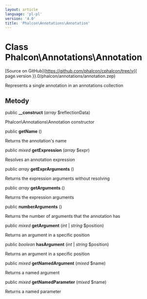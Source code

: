 ```yaml
---
layout: article
language: 'pl-pl'
version: '4.0'
title: 'Phalcon\Annotations\Annotation'
---
```

# Class **Phalcon\Annotations\Annotation**

[Source on GitHub](https://github.com/phalcon/cphalcon/tree/v{{ page.version }}.0/phalcon/annotations/annotation.zep)

Represents a single annotation in an annotations collection

## Metody

public **__construct** (*array* $reflectionData)

Phalcon\Annotations\Annotation constructor

public **getName** ()

Returns the annotation's name

public *mixed* **getExpression** (*array* $expr)

Resolves an annotation expression

public *array* **getExprArguments** ()

Returns the expression arguments without resolving

public *array* **getArguments** ()

Returns the expression arguments

public **numberArguments** ()

Returns the number of arguments that the annotation has

public *mixed* **getArgument** (*int* | *string* $position)

Returns an argument in a specific position

public *boolean* **hasArgument** (*int* | *string* $position)

Returns an argument in a specific position

public *mixed* **getNamedArgument** (*mixed* $name)

Returns a named argument

public *mixed* **getNamedParameter** (*mixed* $name)

Returns a named parameter